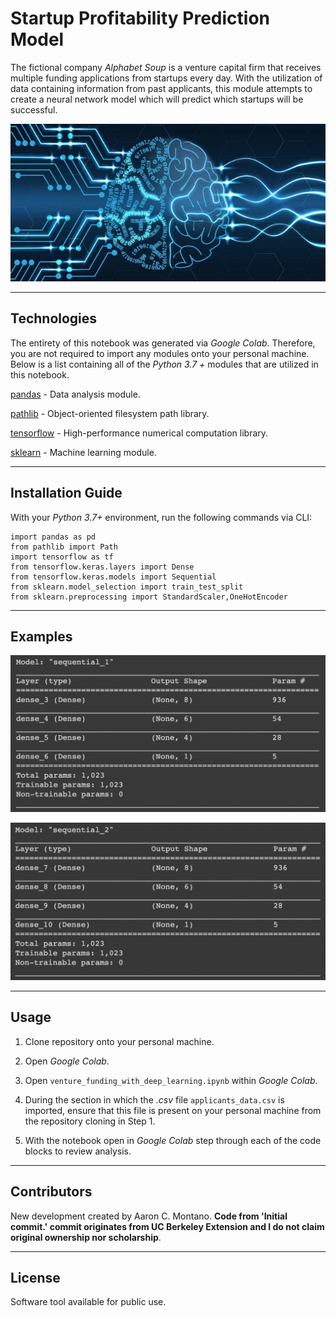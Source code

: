 # Startup Profitability Prediction Model

The fictional company _Alphabet Soup_ is a venture capital firm that receives multiple funding applications from startups every day. With the utilization of data containing information from past applicants, this module attempts to create a neural network model which will predict which startups will be successful.

![Neural Networks](./Images/neural_network.jpeg)

---

## Technologies

The entirety of this notebook was generated via _Google Colab_. Therefore, you are not required to import any modules onto your personal machine. Below is a list containing all of the _Python 3.7 +_ modules that are utilized in this notebook.

[pandas](https://pandas.pydata.org/pandas-docs/stable/) - Data analysis module.

[pathlib](https://docs.python.org/3/library/pathlib.html) - Object-oriented filesystem path library.

[tensorflow](https://pypi.org/project/tensorflow/) - High-performance numerical computation library. 

[sklearn](https://sklearn.org/) - Machine learning module.

---

## Installation Guide

With your _Python 3.7+_ environment, run the following commands via CLI:

```
import pandas as pd
from pathlib import Path
import tensorflow as tf
from tensorflow.keras.layers import Dense
from tensorflow.keras.models import Sequential
from sklearn.model_selection import train_test_split
from sklearn.preprocessing import StandardScaler,OneHotEncoder
```

---

## Examples

![Alternative Model 1](./Images/sequential_1.png)

![Alternative Model ](./Images/sequential_2.png)

---

## Usage

1. Clone repository onto your personal machine. 

2. Open _Google Colab_.

3. Open `venture_funding_with_deep_learning.ipynb` within _Google Colab_. 

4. During the section in which the _.csv_ file `applicants_data.csv` is imported, ensure that this file is present on your personal machine from the repository cloning in Step 1. 

5. With the notebook open in _Google Colab_ step through each of the code blocks to review analysis.  

---

## Contributors

New development created by Aaron C. Montano. **Code from 'Initial commit.' commit originates from UC Berkeley Extension and I do not claim original ownership nor scholarship**.

---

## License

Software tool available for public use. 

